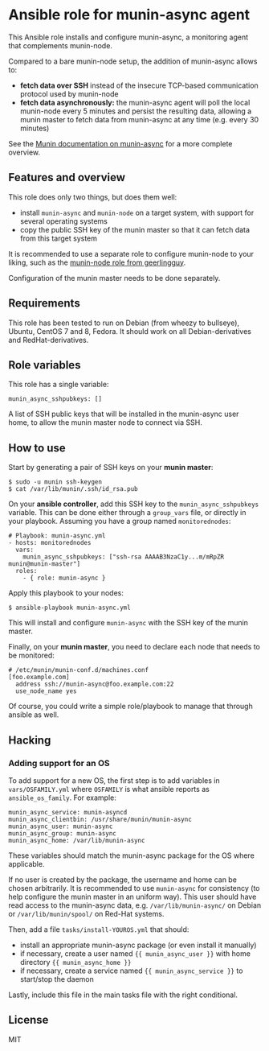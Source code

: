 # Ansible role for munin-async agent

This Ansible role installs and configure munin-async, a monitoring agent
that complements munin-node.

Compared to a bare munin-node setup, the addition of munin-async allows to:

- **fetch data over SSH** instead of the insecure TCP-based communication protocol used by munin-node
- **fetch data asynchronously:** the munin-async agent will poll the local munin-node
  every 5 minutes and persist the resulting data, allowing a munin master to
  fetch data from munin-async at any time (e.g. every 30 minutes)

See the [Munin documentation on munin-async](http://guide.munin-monitoring.org/en/latest/node/async.html)
for a more complete overview.

## Features and overview

This role does only two things, but does them well:

- install `munin-async` and `munin-node` on a target system, with support for several operating systems
- copy the public SSH key of the munin master so that it can fetch data from this target system

It is recommended to use a separate role to configure munin-node to your liking,
such as the [munin-node role from geerlingguy](https://github.com/geerlingguy/ansible-role-munin-node).

Configuration of the munin master needs to be done separately.

## Requirements

This role has been tested to run on Debian (from wheezy to bullseye), Ubuntu,
CentOS 7 and 8, Fedora.  It should work on all Debian-derivatives and RedHat-derivatives.

## Role variables

This role has a single variable:

    munin_async_sshpubkeys: []

A list of SSH public keys that will be installed in the munin-async user home, to allow the munin master node to connect via SSH.

## How to use

Start by generating a pair of SSH keys on your **munin master**:

    $ sudo -u munin ssh-keygen
    $ cat /var/lib/munin/.ssh/id_rsa.pub


On your **ansible controller**, add this SSH key to the `munin_async_sshpubkeys` variable.
This can be done either through a `group_vars` file, or directly in your playbook.
Assuming you have a group named `monitorednodes`:

    # Playbook: munin-async.yml
    - hosts: monitorednodes
      vars:
        munin_async_sshpubkeys: ["ssh-rsa AAAAB3NzaC1y...m/mRpZR munin@munin-master"]
      roles:
        - { role: munin-async }

Apply this playbook to your nodes:

    $ ansible-playbook munin-async.yml

This will install and configure `munin-async` with the SSH key of the munin master.

Finally, on your **munin master**, you need to declare each node that needs to be monitored:

    # /etc/munin/munin-conf.d/machines.conf
    [foo.example.com]
      address ssh://munin-async@foo.example.com:22
      use_node_name yes

Of course, you could write a simple role/playbook to manage that through ansible as well.

## Hacking

### Adding support for an OS

To add support for a new OS, the first step is to add variables in
`vars/OSFAMILY.yml` where `OSFAMILY` is what ansible reports as `ansible_os_family`.
For example:

```
munin_async_service: munin-asyncd
munin_async_clientbin: /usr/share/munin/munin-async
munin_async_user: munin-async
munin_async_group: munin-async
munin_async_home: /var/lib/munin-async
```

These variables should match the munin-async package for the OS where applicable.

If no user is created by the package, the username and home can be chosen arbitrarily.
It is recommended to use `munin-async` for consistency (to help configure the munin master
in an uniform way).  This user should have read access to the munin-async data, e.g.
`/var/lib/munin-async/` on Debian or `/var/lib/munin/spool/` on Red-Hat systems.

Then, add a file `tasks/install-YOUROS.yml` that should:

- install an appropriate munin-async package (or even install it manually)
- if necessary, create a user named `{{ munin_async_user }}` with home directory `{{ munin_async_home }}`
- if necessary, create a service named `{{ munin_async_service }}` to start/stop the daemon

Lastly, include this file in the main tasks file with the right conditional.

## License

MIT
